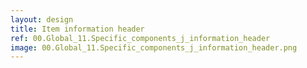 ```yaml
---
layout: design
title: Item information header
ref: 00.Global_11.Specific_components_j_information_header
image: 00.Global_11.Specific_components_j_information_header.png
---
```


